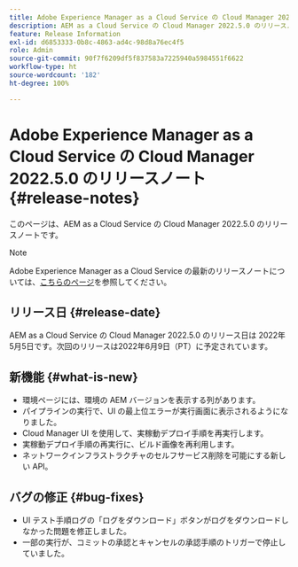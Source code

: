 ```yaml
---
title: Adobe Experience Manager as a Cloud Service の Cloud Manager 2022.5.0 のリリースノート
description: AEM as a Cloud Service の Cloud Manager 2022.5.0 のリリースノートです。
feature: Release Information
exl-id: d6853333-0b8c-4863-ad4c-98d8a76ec4f5
role: Admin
source-git-commit: 90f7f6209df5f837583a7225940a5984551f6622
workflow-type: ht
source-wordcount: '182'
ht-degree: 100%

---
```


# Adobe Experience Manager as a Cloud Service の Cloud Manager 2022.5.0 のリリースノート {#release-notes}

このページは、AEM as a Cloud Service の Cloud Manager 2022.5.0 のリリースノートです。

>[!NOTE]
>
>Adobe Experience Manager as a Cloud Service の最新のリリースノートについては、[こちらのページ](/help/release-notes/release-notes-cloud/release-notes-current.md)を参照してください。

## リリース日 {#release-date}

AEM as a Cloud Service の Cloud Manager 2022.5.0 のリリース日は 2022年5月5日です。次回のリリースは2022年6月9日（PT）に予定されています。

## 新機能 {#what-is-new}

* 環境ページには、環境の AEM バージョンを表示する列があります。
* パイプラインの実行で、UI の最上位エラーが実行画面に表示されるようになりました。
* Cloud Manager UI を使用して、実稼動デプロイ手順を再実行します。
* 実稼動デプロイ手順の再実行に、ビルド画像を再利用します。
* ネットワークインフラストラクチャのセルフサービス削除を可能にする新しい API。

## バグの修正 {#bug-fixes}

* UI テスト手順ログの「ログをダウンロード」ボタンがログをダウンロードしなかった問題を修正しました。
* 一部の実行が、コミットの承認とキャンセルの承認手順のトリガーで停止していました。
